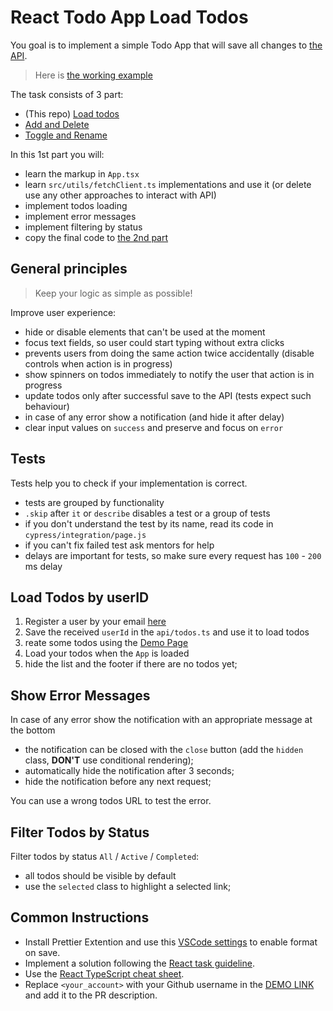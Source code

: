 # React Todo App Load Todos

You goal is to implement a simple Todo App that will save all changes to [the API](https://mate-academy.github.io/fe-students-api/).

> Here is [the working example](https://mate-academy.github.io/react_todo-app-with-api/)

The task consists of 3 part:
- (This repo) [Load todos](https://github.com/mate-academy/react_todo-app-loading-todos)
- [Add and Delete](https://github.com/mate-academy/react_todo-app-add-and-delete)
- [Toggle and Rename](https://github.com/mate-academy/react_todo-app-with-api)

In this 1st part you will:

- learn the markup in `App.tsx`
- learn `src/utils/fetchClient.ts` implementations and use it (or delete use any other approaches to interact with API)
- implement todos loading
- implement error messages
- implement filtering by status
- copy the final code to [the 2nd part](https://github.com/mate-academy/react_todo-app-add-and-delete)

## General principles

> Keep your logic as simple as possible!

Improve user experience:
- hide or disable elements that can't be used at the moment
- focus text fields, so user could start typing without extra clicks
- prevents users from doing the same action twice accidentally (disable controls when action is in progress)
- show spinners on todos immediately to notify the user that action is in progress
- update todos only after successful save to the API (tests expect such behaviour)
- in case of any error show a notification (and hide it after delay)
- clear input values on `success` and preserve and focus on `error`

## Tests

Tests help you to check if your implementation is correct.

- tests are grouped by functionality
- `.skip` after `it` or `describe` disables a test or a group of tests
- if you don't understand the test by its name, read its code in `cypress/integration/page.js`
- if you can't fix failed test ask mentors for help
- delays are important for tests, so make sure every request has `100` - `200` ms delay

## Load Todos by userID

1. Register a user by your email [here](https://mate-academy.github.io/react_student-registration/)
1. Save the received `userId` in the `api/todos.ts` and use it to load todos
1. reate some todos using the [Demo Page](https://mate-academy.github.io/react_todo-app-with-api/)
1. Load your todos when the `App` is loaded
1. hide the list and the footer if there are no todos yet;

## Show Error Messages

In case of any error show the notification with an appropriate message at the bottom

- the notification can be closed with the `close` button (add the `hidden` class, **DON'T** use conditional rendering);
- automatically hide the notification after 3 seconds;
- hide the notification before any next request;

You can use a wrong todos URL to test the error.

## Filter Todos by Status

Filter todos by status `All` / `Active` / `Completed`:

- all todos should be visible by default
- use the `selected` class to highlight a selected link;

## Common Instructions
- Install Prettier Extention and use this [VSCode settings](https://mate-academy.github.io/fe-program/tools/vscode/settings.json) to enable format on save.
- Implement a solution following the [React task guideline](https://github.com/mate-academy/react_task-guideline#react-tasks-guideline).
- Use the [React TypeScript cheat sheet](https://mate-academy.github.io/fe-program/js/extra/react-typescript).
- Replace `<your_account>` with your Github username in the [DEMO LINK](https://anastasia22422.github.io/react_todo-app-loading-todos/) and add it to the PR description.
